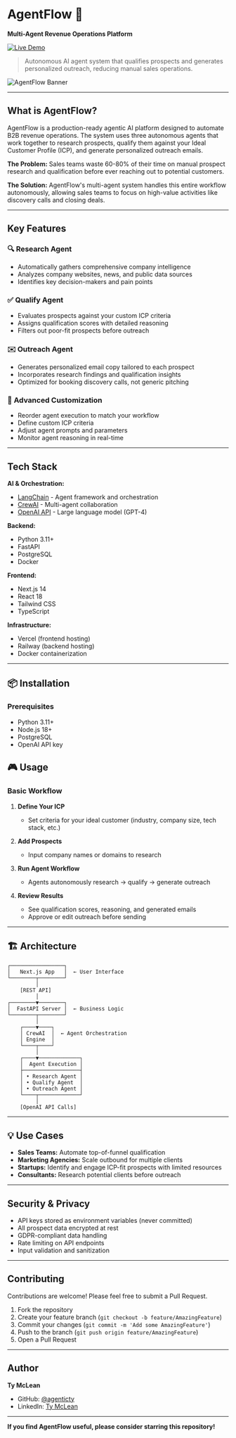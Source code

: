 # AgentFlow 🤖

**Multi-Agent Revenue Operations Platform**

[![Live Demo](https://img.shields.io/badge/demo-live-brightgreen)](https://agentflow-tau.vercel.app/app)

> Autonomous AI agent system that qualifies prospects and generates personalized outreach, reducing manual sales operations.

![AgentFlow Banner](https://github.com/user-attachments/assets/5abeea04-f529-4e23-9c12-54205b21fceb)

---

## What is AgentFlow?

AgentFlow is a production-ready agentic AI platform designed to automate B2B revenue operations. The system uses three autonomous agents that work together to research prospects, qualify them against your Ideal Customer Profile (ICP), and generate personalized outreach emails.

**The Problem:** Sales teams waste 60-80% of their time on manual prospect research and qualification before ever reaching out to potential customers.

**The Solution:** AgentFlow's multi-agent system handles this entire workflow autonomously, allowing sales teams to focus on high-value activities like discovery calls and closing deals.

---

## Key Features

### 🔍 **Research Agent**
- Automatically gathers comprehensive company intelligence
- Analyzes company websites, news, and public data sources
- Identifies key decision-makers and pain points

### ✅ **Qualify Agent**
- Evaluates prospects against your custom ICP criteria
- Assigns qualification scores with detailed reasoning
- Filters out poor-fit prospects before outreach

### ✉️ **Outreach Agent**
- Generates personalized email copy tailored to each prospect
- Incorporates research findings and qualification insights
- Optimized for booking discovery calls, not generic pitching

### 🔧 **Advanced Customization**
- Reorder agent execution to match your workflow
- Define custom ICP criteria
- Adjust agent prompts and parameters
- Monitor agent reasoning in real-time

---

## Tech Stack

**AI & Orchestration:**
- [LangChain](https://www.langchain.com/) - Agent framework and orchestration
- [CrewAI](https://www.crewai.io/) - Multi-agent collaboration
- [OpenAI API](https://openai.com/) - Large language model (GPT-4)

**Backend:**
- Python 3.11+
- FastAPI
- PostgreSQL
- Docker

**Frontend:**
- Next.js 14
- React 18
- Tailwind CSS
- TypeScript

**Infrastructure:**
- Vercel (frontend hosting)
- Railway (backend hosting)
- Docker containerization

---

## 📦 Installation

### Prerequisites
- Python 3.11+
- Node.js 18+
- PostgreSQL
- OpenAI API key


## 🎮 Usage

### Basic Workflow

1. **Define Your ICP**
   - Set criteria for your ideal customer (industry, company size, tech stack, etc.)

2. **Add Prospects**
   - Input company names or domains to research

3. **Run Agent Workflow**
   - Agents autonomously research → qualify → generate outreach

4. **Review Results**
   - See qualification scores, reasoning, and generated emails
   - Approve or edit outreach before sending


---

## 🏗️ Architecture
```
┌─────────────────┐
│   Next.js App   │  ← User Interface
└────────┬────────┘
         │
    [REST API]
         │
┌────────▼────────┐
│  FastAPI Server │  ← Business Logic
└────────┬────────┘
         │
    ┌────▼────┐
    │ CrewAI  │  ← Agent Orchestration
    │ Engine  │
    └────┬────┘
         │
    ┌────▼─────────────┐
    │  Agent Execution │
    ├──────────────────┤
    │ • Research Agent │
    │ • Qualify Agent  │
    │ • Outreach Agent │
    └────┬─────────────┘
         │
    [OpenAI API Calls]
```

---

## 💡 Use Cases

- **Sales Teams:** Automate top-of-funnel qualification
- **Marketing Agencies:** Scale outbound for multiple clients
- **Startups:** Identify and engage ICP-fit prospects with limited resources
- **Consultants:** Research potential clients before outreach

---

## Security & Privacy

- API keys stored as environment variables (never committed)
- All prospect data encrypted at rest
- GDPR-compliant data handling
- Rate limiting on API endpoints
- Input validation and sanitization

---

## Contributing

Contributions are welcome! Please feel free to submit a Pull Request.

1. Fork the repository
2. Create your feature branch (`git checkout -b feature/AmazingFeature`)
3. Commit your changes (`git commit -m 'Add some AmazingFeature'`)
4. Push to the branch (`git push origin feature/AmazingFeature`)
5. Open a Pull Request

---

## Author

**Ty McLean**
- GitHub: [@agenticty](https://github.com/agenticty)
- LinkedIn: [Ty McLean](https://linkedin.com/in/ty-mclean)

---

**If you find AgentFlow useful, please consider starring this repository!**
```
